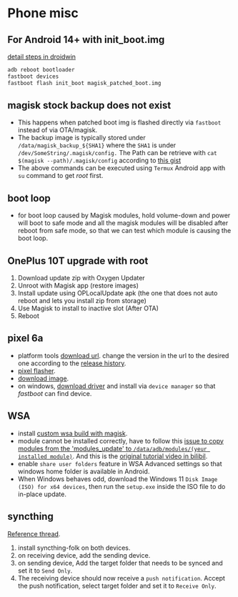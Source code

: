# Phone misc

## For Android 14+ with init_boot.img
[detail steps in droidwin](https://droidwin.com/how-to-root-oneplus-12-via-magisk-patched-init-boot/#STEP_7_Patch_OnePlus_12_Init_Bootimg_via_Magisk)

```sh
adb reboot bootloader
fastboot devices
fastboot flash init_boot magisk_patched_boot.img
```

## magisk stock backup does not exist
* This happens when patched boot img is flashed directly via `fastboot` instead of via OTA/magisk.
* The backup image is typically stored under `/data/magisk_backup_${SHA1}` where the `SHA1` is under `/dev/SomeString/.magisk/config.`  The Path can be retrieve with `cat $(magisk --path)/.magisk/config` according to [this gist](https://gist.github.com/pexcn/71d7d242c5e805d9346d2dc9db17fb90)
* The above commands can be executed using `Termux` Android app with `su` command to get *root* first.

## boot loop
* for boot loop caused by Magisk modules, hold volume-down and power will boot to safe mode and all the magisk modules will be disabled after reboot from safe mode, so that we can test which module is causing the boot loop.

## OnePlus 10T upgrade with root
1. Download update zip with Oxygen Updater
2. Unroot with Magisk app (restore images)
3. Install update using OPLocalUpdate apk (the one that does not auto reboot and lets you install zip from storage)
4. Use Magisk to install to inactive slot (After OTA)
5. Reboot

## pixel 6a
* platform tools [download url](https://dl.google.com/android/repository/platform-tools_r33.0.3-windows.zip). change the version in the url to the desired one according to the [release history](https://developer.android.com/studio/releases/platform-tools).
* [pixel flasher](https://github.com/badabing2005/PixelFlasher/releases).
* [download image](https://developers.google.com/android/images#bluejay).
* on windows, [download driver](https://developer.android.com/studio/run/win-usb) and install via `device manager` so that *fastboot* can find device.

## WSA
* install [custom wsa build with magisk](https://github.com/MustardChef/WSABuilds).
* module cannot be installed correctly, have to follow this [issue to copy modules from the 'modules_update' to `/data/adb/modules/(yeur installed module)`](https://github.com/MustardChef/WSABuilds/issues/154#issuecomment-1729105000).  And this is the [original tutorial video in bilibil](https://www.bilibili.com/video/BV1GV4y1v7ys/).
* enable `share user folders` feature in WSA Advanced settings so that windows home folder is available in Android.
* When Windows behaves odd, download the Windows 11 `Disk Image (ISO) for x64 devices`, then run the `setup.exe` inside the ISO file to do in-place update.

## syncthing
[Reference thread](https://forum.syncthing.net/t/setting-up-multiple-phones-to-sync-to-an-og-google-pixel-for-google-photos-unlimited/16857).
1. install syncthing-folk on both devices.
2. on receiving device, add the sending device.
3. on sending device, Add the target folder that needs to be synced and set it to `Send Only`.
4. The receiving device should now receive a `push notification`. Accept the push notification, select target folder and set it to `Receive Only`.
